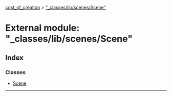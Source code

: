 [cost_of_creation](../README.md) > ["_classes/lib/scenes/Scene"](../modules/__classes_lib_scenes_scene_.md)



# External module: "_classes/lib/scenes/Scene"

## Index

### Classes

* [Scene](../classes/__classes_lib_scenes_scene_.scene.md)



---
